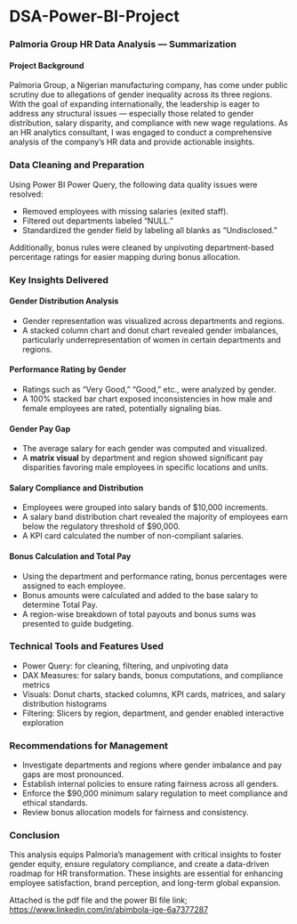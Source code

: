# DSA-Power-BI-Project

### Palmoria Group HR Data Analysis — Summarization

#### Project Background

Palmoria Group, a Nigerian manufacturing company, has come under public scrutiny due to allegations of gender inequality across its three regions. With the goal of expanding internationally, the leadership is eager to address any structural issues — especially those related to gender distribution, salary disparity, and compliance with new wage regulations. As an HR analytics consultant, I was engaged to conduct a comprehensive analysis of the company’s HR data and provide actionable insights.

### Data Cleaning and Preparation

Using Power BI Power Query, the following data quality issues were resolved:

* Removed employees with missing salaries (exited staff).
* Filtered out departments labeled “NULL.”
* Standardized the gender field by labeling all blanks as “Undisclosed.”

Additionally, bonus rules were cleaned by unpivoting department-based percentage ratings for easier mapping during bonus allocation.

### Key Insights Delivered

#### Gender Distribution Analysis

* Gender representation was visualized across departments and regions.
* A stacked column chart and donut chart revealed gender imbalances, particularly underrepresentation of women in certain departments and regions.

#### Performance Rating by Gender

* Ratings such as “Very Good,” “Good,” etc., were analyzed by gender.
* A 100% stacked bar chart exposed inconsistencies in how male and female employees are rated, potentially signaling bias.

#### Gender Pay Gap

* The average salary for each gender was computed and visualized.
* A **matrix visual** by department and region showed significant pay disparities favoring male employees in specific locations and units.

#### Salary Compliance and Distribution

* Employees were grouped into salary bands of \$10,000 increments.
* A salary band distribution chart revealed the majority of employees earn below the regulatory threshold of \$90,000.
* A KPI card calculated the number of non-compliant salaries.

#### Bonus Calculation and Total Pay

* Using the department and performance rating, bonus percentages were assigned to each employee.
* Bonus amounts were calculated and added to the base salary to determine Total Pay.
* A region-wise breakdown of total payouts and bonus sums was presented to guide budgeting.

### Technical Tools and Features Used

* Power Query: for cleaning, filtering, and unpivoting data
* DAX Measures: for salary bands, bonus computations, and compliance metrics
* Visuals: Donut charts, stacked columns, KPI cards, matrices, and salary distribution histograms
* Filtering: Slicers by region, department, and gender enabled interactive exploration

### Recommendations for Management

* Investigate departments and regions where gender imbalance and pay gaps are most pronounced.
* Establish internal policies to ensure rating fairness across all genders.
* Enforce the \$90,000 minimum salary regulation to meet compliance and ethical standards.
* Review bonus allocation models for fairness and consistency.

### Conclusion

This analysis equips Palmoria’s management with critical insights to foster gender equity, ensure regulatory compliance, and create a data-driven roadmap for HR transformation. These insights are essential for enhancing employee satisfaction, brand perception, and long-term global expansion.

Attached is the pdf file and the power BI file link; 
https://www.linkedin.com/in/abimbola-ige-6a7377287

